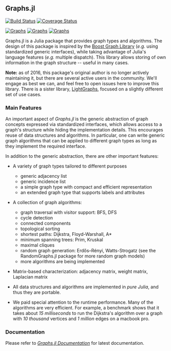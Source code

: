 ## Graphs.jl

[![Build Status](https://travis-ci.org/JuliaAttic/Graphs.jl.svg?branch=master)](https://travis-ci.org/JuliaAttic/Graphs.jl)
[![Coverage Status](https://img.shields.io/coveralls/JuliaAttic/Graphs.jl.svg)](https://coveralls.io/r/JuliaAttic/Graphs.jl?branch=master)

[![Graphs](http://pkg.julialang.org/badges/Graphs_0.6.svg)](http://pkg.julialang.org/?pkg=Graphs&ver=0.6)
[![Graphs](http://pkg.julialang.org/badges/Graphs_0.7.svg)](http://pkg.julialang.org/?pkg=Graphs&ver=0.7)
[![Graphs](http://pkg.julialang.org/badges/Graphs_1.0.svg)](http://pkg.julialang.org/?pkg=Graphs&ver=1.0)

Graphs.jl is a Julia package that provides graph types and algorithms. The design of this package is inspired by the [Boost Graph Library](http://www.boost.org/doc/libs/1_53_0/libs/graph/doc/index.html) (*e.g.* using standardized generic interfaces), while taking advantage of Julia's language features (*e.g.* multiple dispatch). This library allows storing of own information in the graph structure -- useful in many cases.

**Note:** as of 2016, this package's original author is no longer actively maintaining it, but there are several active users in the community. We'll engage as best we can, and feel free to open issues here to improve this library. There is a sister library, [LightGraphs](https://github.com/JuliaGraphs/LightGraphs.jl), focused on a slightly different set of use cases.

### Main Features

An important aspect of *Graphs.jl* is the generic abstraction of graph concepts expressed via standardized interfaces, which allows access to a graph's structure while hiding the implementation details. This encourages reuse of data structures and algorithms. In particular, one can write generic graph algorithms that can be applied to different graph types as long as they implement the required interface.

In addition to the generic abstraction, there are other important features:

* A variety of graph types tailored to different purposes
    - generic adjacency list
    - generic incidence list
    - a simple graph type with compact and efficient representation
    - an extended graph type that supports labels and attributes

* A collection of graph algorithms:
    - graph traversal with visitor support: BFS, DFS
    - cycle detection
    - connected components
    - topological sorting
    - shortest paths: Dijkstra, Floyd-Warshall, A\*
    - minimum spanning trees: Prim, Kruskal
    - maximal cliques
    - random graph generation: Erdős–Rényi, Watts-Strogatz (see the
      RandomGraphs.jl package for more random graph models)
    - more algorithms are being implemented

* Matrix-based characterization: adjacency matrix, weight matrix, Laplacian matrix

* All data structures and algorithms are implemented in *pure Julia*, and thus they are portable.

* We paid special attention to the runtime performance. Many of the algorithms are very efficient. For example, a benchmark shows that it takes about *15 milliseconds* to run the Dijkstra's algorithm over a graph with *10 thousand* vertices and *1 million*  edges on a macbook pro.


### Documentation

Please refer to [*Graphs.jl Documentation*](http://graphsjl-docs.readthedocs.org/en/latest/) for latest documentation.
